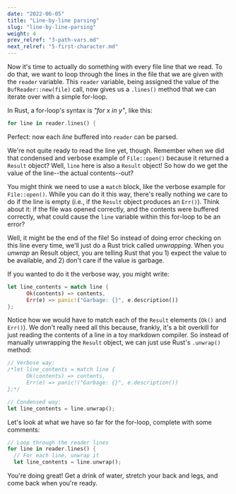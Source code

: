 ```yaml
---
date: "2022-06-05"
title: "Line-by-line parsing"
slug: "line-by-line-parsing"
weight: 4
prev_relref: "3-path-vars.md"
next_relref: "5-first-character.md"
---
```


Now it's time to actually do something with every file line that we read. To do 
that, we want to loop through the lines in the file that we are given with the 
`reader` variable. This `reader` variable, being assigned the value of the 
`BufReader::new(file)` call, now gives us a `.lines()` method that we can iterate 
over with a simple for-loop. 

In Rust, a for-loop's syntax is *"for x in y"*, like this:

```rust
for line in reader.lines() {
```

Perfect: now each *line* buffered into `reader` can be parsed. 

We're not quite ready to read the line yet, though. Remember when we did that 
condensed and verbose example of `File::open()` because it returned a `Result` 
object? Well, `line` here is also a `Result` object! So how do we get the value 
of the line--the actual contents--out? 

You might think we need to use a `match` block, like the verbose example for 
`File::open()`. While you can do it this way, there's really nothing we care to 
do if the line is empty (i.e., if the `Result` object produces an `Err()`). Think 
about it: if the file was opened correctly, and the contents were buffered 
correctly, what could cause the `line` variable within this for-loop to be an 
error? 

Well, it might be the end of the file! So instead of doing error checking on 
this line every time, we'll just do a Rust trick called *unwrapping*. When you 
*unwrap* an Result object, you are telling Rust that you 1) expect the value 
to be available, and 2) don't care if the value is garbage. 

If you wanted to do it the verbose way, you might write:

```rust
let line_contents = match line {
      Ok(contents) => contents,
      Err(e) => panic!("Garbage: {}", e.description())
};
```

Notice how we would have to match each of the `Result` elements (`Ok()` and 
`Err()`). We don't really need all this because, frankly, it's a bit overkill 
for just reading the contents of a line in a toy markdown compiler. So instead 
of manually unwrapping the `Result` object, we can just use Rust's `.unwrap()` method:

```rust
// Verbose way:
/*let line_contents = match line {
      Ok(contents) => contents,
      Err(e) => panic!("Garbage: {}", e.description())
};*/

// Condensed way:
let line_contents = line.unwrap();
```

Let's look at what we have so far for the for-loop, complete with some comments:

```rust
// Loop through the reader lines
for line in reader.lines() {
  // For each line, unwrap it
  let line_contents = line.unwrap();
```

You're doing great! Get a drink of water, stretch your back and legs, and come 
back when you're ready. 